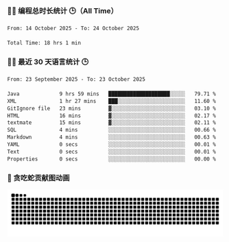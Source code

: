 ### 🧑‍💻 编程总时长统计 🕒（All Time）

<!--START_SECTION:WakaTotal-->

```txt
From: 14 October 2025 - To: 24 October 2025

Total Time: 18 hrs 1 min
```

<!--END_SECTION:WakaTotal-->


### 🧑‍💻 最近 30 天语言统计 🕒
<!--START_SECTION:WakaLast30Days-->

```txt
From: 23 September 2025 - To: 23 October 2025

Java             9 hrs 59 mins   ████████████████████░░░░░   79.71 %
XML              1 hr 27 mins    ███░░░░░░░░░░░░░░░░░░░░░░   11.60 %
GitIgnore file   23 mins         ▓░░░░░░░░░░░░░░░░░░░░░░░░   03.10 %
HTML             16 mins         ▓░░░░░░░░░░░░░░░░░░░░░░░░   02.17 %
textmate         15 mins         ▓░░░░░░░░░░░░░░░░░░░░░░░░   02.11 %
SQL              4 mins          ░░░░░░░░░░░░░░░░░░░░░░░░░   00.66 %
Markdown         4 mins          ░░░░░░░░░░░░░░░░░░░░░░░░░   00.63 %
YAML             0 secs          ░░░░░░░░░░░░░░░░░░░░░░░░░   00.01 %
Text             0 secs          ░░░░░░░░░░░░░░░░░░░░░░░░░   00.01 %
Properties       0 secs          ░░░░░░░░░░░░░░░░░░░░░░░░░   00.00 %
```

<!--END_SECTION:WakaLast30Days-->

### 🐍 贪吃蛇贡献图动画

<picture>
  <source media="(prefers-color-scheme: dark)" srcset="https://raw.githubusercontent.com/AbsoluteZero001/AbsoluteZero001/output/github-contribution-grid-snake-dark.svg">
  <source media="(prefers-color-scheme: light)" srcset="https://raw.githubusercontent.com/AbsoluteZero001/AbsoluteZero001/output/github-contribution-grid-snake.svg">
  <img alt="github contribution grid snake animation" src="https://raw.githubusercontent.com/AbsoluteZero001/AbsoluteZero001/output/github-contribution-grid-snake.svg">
</picture>

